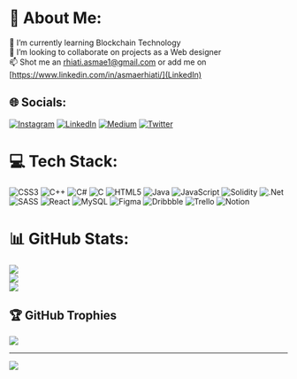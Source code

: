 # 💫 About Me:
🌱 I’m currently learning Blockchain Technology<br>👯 I’m looking to collaborate on projects as a Web designer<br>📫 Shot me an [rhiati.asmae1@gmail.com](Email) or add me on [https://www.linkedin.com/in/asmaerhiati/](LinkedIn)<br>


## 🌐 Socials:
[![Instagram](https://img.shields.io/badge/Instagram-%23E4405F.svg?logo=Instagram&logoColor=white)](https://instagram.com/https://www.instagram.com/asmaae_rh/) [![LinkedIn](https://img.shields.io/badge/LinkedIn-%230077B5.svg?logo=linkedin&logoColor=white)](https://linkedin.com/in/https://www.linkedin.com/in/asmaerhiati/) [![Medium](https://img.shields.io/badge/Medium-12100E?logo=medium&logoColor=white)](https://medium.com/@https://medium.com/@rhiati.asmae1) [![Twitter](https://img.shields.io/badge/Twitter-%231DA1F2.svg?logo=Twitter&logoColor=white)](https://twitter.com/https://twitter.com/RhiatiAsmae) 

# 💻 Tech Stack:
![CSS3](https://img.shields.io/badge/css3-%231572B6.svg?style=flat&logo=css3&logoColor=white) ![C++](https://img.shields.io/badge/c++-%2300599C.svg?style=flat&logo=c%2B%2B&logoColor=white) ![C#](https://img.shields.io/badge/c%23-%23239120.svg?style=flat&logo=c-sharp&logoColor=white) ![C](https://img.shields.io/badge/c-%2300599C.svg?style=flat&logo=c&logoColor=white) ![HTML5](https://img.shields.io/badge/html5-%23E34F26.svg?style=flat&logo=html5&logoColor=white) ![Java](https://img.shields.io/badge/java-%23ED8B00.svg?style=flat&logo=java&logoColor=white) ![JavaScript](https://img.shields.io/badge/javascript-%23323330.svg?style=flat&logo=javascript&logoColor=%23F7DF1E) ![Solidity](https://img.shields.io/badge/Solidity-%23363636.svg?style=flat&logo=solidity&logoColor=white) ![.Net](https://img.shields.io/badge/.NET-5C2D91?style=flat&logo=.net&logoColor=white) ![SASS](https://img.shields.io/badge/SASS-hotpink.svg?style=flat&logo=SASS&logoColor=white) ![React](https://img.shields.io/badge/react-%2320232a.svg?style=flat&logo=react&logoColor=%2361DAFB) ![MySQL](https://img.shields.io/badge/mysql-%2300f.svg?style=flat&logo=mysql&logoColor=white) 	![Figma](https://img.shields.io/badge/figma-%23F24E1E.svg?style=flat&logo=figma&logoColor=white) ![Dribbble](https://img.shields.io/badge/Dribbble-EA4C89?style=flat&logo=dribbble&logoColor=white) ![Trello](https://img.shields.io/badge/Trello-%23026AA7.svg?style=flat&logo=Trello&logoColor=white) ![Notion](https://img.shields.io/badge/Notion-%23000000.svg?style=flat&logo=notion&logoColor=white)
# 📊 GitHub Stats:
![](https://github-readme-stats.vercel.app/api?username=asmaerhiati&theme=calm&hide_border=false&include_all_commits=false&count_private=false)<br/>
![](https://github-readme-streak-stats.herokuapp.com/?user=asmaerhiati&theme=calm&hide_border=false)<br/>
![](https://github-readme-stats.vercel.app/api/top-langs/?username=asmaerhiati&theme=calm&hide_border=false&include_all_commits=false&count_private=false&layout=compact)

## 🏆 GitHub Trophies
![](https://github-profile-trophy.vercel.app/?username=asmaerhiati&theme=radical&no-frame=false&no-bg=false&margin-w=4)

---
[![](https://visitcount.itsvg.in/api?id=asmaerhiati&icon=0&color=0)](https://visitcount.itsvg.in)

<!-- Proudly created with GPRM ( https://gprm.itsvg.in ) -->
